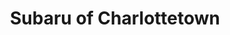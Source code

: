 ---
title: "Subaru of Charlottetown"
url: /charlottetown/subaru-of-charlottetown/
shop: Autohaus
---
